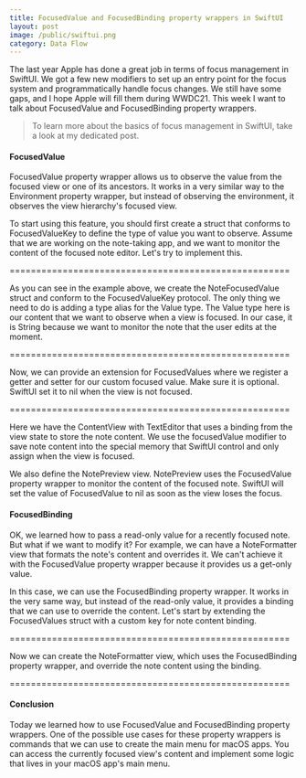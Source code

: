 ```yaml
---
title: FocusedValue and FocusedBinding property wrappers in SwiftUI
layout: post
image: /public/swiftui.png
category: Data Flow
---
```


The last year Apple has done a great job in terms of focus management in SwiftUI. We got a few new modifiers to set up an entry point for the focus system and programmatically handle focus changes. We still have some gaps, and I hope Apple will fill them during WWDC21. This week I want to talk about FocusedValue and FocusedBinding property wrappers.

> To learn more about the basics of focus management in SwiftUI, take a look at my dedicated post.

#### FocusedValue
FocusedValue property wrapper allows us to observe the value from the focused view or one of its ancestors. It works in a very similar way to the Environment property wrapper, but instead of observing the environment, it observes the view hierarchy's focused view.

To start using this feature, you should first create a struct that conforms to FocusedValueKey to define the type of value you want to observe. Assume that we are working on the note-taking app, and we want to monitor the content of the focused note editor. Let's try to implement this.

=====================================================

As you can see in the example above, we create the NoteFocusedValue struct and conform to the FocusedValueKey protocol. The only thing we need to do is adding a type alias for the Value type. The Value type here is our content that we want to observe when a view is focused. In our case, it is String because we want to monitor the note that the user edits at the moment.

=====================================================

Now, we can provide an extension for FocusedValues where we register a getter and setter for our custom focused value. Make sure it is optional. SwiftUI set it to nil when the view is not focused.

=====================================================

Here we have the ContentView with TextEditor that uses a binding from the view state to store the note content. We use the focusedValue modifier to save note content into the special memory that SwiftUI control and only assign when the view is focused.

We also define the NotePreview view. NotePreview uses the FocusedValue property wrapper to monitor the content of the focused note. SwiftUI will set the value of FocusedValue to nil as soon as the view loses the focus.

#### FocusedBinding
OK, we learned how to pass a read-only value for a recently focused note. But what if we want to modify it? For example, we can have a NoteFormatter view that formats the note's content and overrides it. We can't achieve it with the FocusedValue property wrapper because it provides us a get-only value.

In this case, we can use the FocusedBinding property wrapper. It works in the very same way, but instead of the read-only value, it provides a binding that we can use to override the content. Let's start by extending the FocusedValues struct with a custom key for note content binding.

=====================================================

Now we can create the NoteFormatter view, which uses the FocusedBinding property wrapper, and override the note content using the binding.

=====================================================

#### Conclusion
Today we learned how to use FocusedValue and FocusedBinding property wrappers. One of the possible use cases for these property wrappers is commands that we can use to create the main menu for macOS apps. You can access the currently focused view's content and implement some logic that lives in your macOS app's main menu.